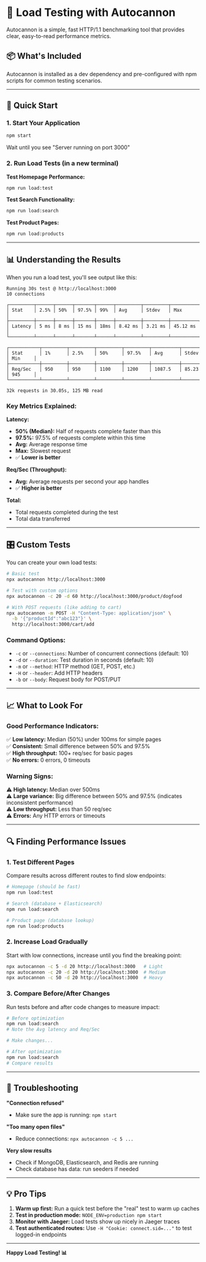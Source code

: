 # 🚀 Load Testing with Autocannon

Autocannon is a simple, fast HTTP/1.1 benchmarking tool that provides clear, easy-to-read performance metrics.

## 📦 What's Included

Autocannon is installed as a dev dependency and pre-configured with npm scripts for common testing scenarios.

---

## 🎯 Quick Start

### 1. Start Your Application

```bash
npm start
```

Wait until you see "Server running on port 3000"

### 2. Run Load Tests (in a new terminal)

**Test Homepage Performance:**
```bash
npm run load:test
```

**Test Search Functionality:**
```bash
npm run load:search
```

**Test Product Pages:**
```bash
npm run load:products
```

---

## 📊 Understanding the Results

When you run a load test, you'll see output like this:

```
Running 30s test @ http://localhost:3000
10 connections

┌─────────┬──────┬──────┬───────┬──────┬─────────┬─────────┬──────────┐
│ Stat    │ 2.5% │ 50%  │ 97.5% │ 99%  │ Avg     │ Stdev   │ Max      │
├─────────┼──────┼──────┼───────┼──────┼─────────┼─────────┼──────────┤
│ Latency │ 5 ms │ 8 ms │ 15 ms │ 18ms │ 8.42 ms │ 3.21 ms │ 45.12 ms │
└─────────┴──────┴──────┴───────┴──────┴─────────┴─────────┴──────────┘

┌───────────┬─────────┬─────────┬─────────┬─────────┬──────────┬─────────┬─────────┐
│ Stat      │ 1%      │ 2.5%    │ 50%     │ 97.5%   │ Avg      │ Stdev   │ Min     │
├───────────┼─────────┼─────────┼─────────┼─────────┼──────────┼─────────┼─────────┤
│ Req/Sec   │ 950     │ 950     │ 1100    │ 1200    │ 1087.5   │ 85.23   │ 945     │
└───────────┴─────────┴─────────┴─────────┴─────────┴──────────┴─────────┴─────────┘

32k requests in 30.05s, 125 MB read
```

### Key Metrics Explained:

**Latency:**
- **50% (Median):** Half of requests complete faster than this
- **97.5%:** 97.5% of requests complete within this time
- **Avg:** Average response time
- **Max:** Slowest request
- ✅ **Lower is better**

**Req/Sec (Throughput):**
- **Avg:** Average requests per second your app handles
- ✅ **Higher is better**

**Total:**
- Total requests completed during the test
- Total data transferred

---

## 🎛️ Custom Tests

You can create your own load tests:

```bash
# Basic test
npx autocannon http://localhost:3000

# Test with custom options
npx autocannon -c 20 -d 60 http://localhost:3000/product/dogfood

# With POST requests (like adding to cart)
npx autocannon -m POST -H "Content-Type: application/json" \
  -b '{"productId":"abc123"}' \
  http://localhost:3000/cart/add
```

### Command Options:

- `-c` or `--connections`: Number of concurrent connections (default: 10)
- `-d` or `--duration`: Test duration in seconds (default: 10)
- `-m` or `--method`: HTTP method (GET, POST, etc.)
- `-H` or `--header`: Add HTTP headers
- `-b` or `--body`: Request body for POST/PUT

---

## 📈 What to Look For

### Good Performance Indicators:

✅ **Low latency:** Median (50%) under 100ms for simple pages  
✅ **Consistent:** Small difference between 50% and 97.5%  
✅ **High throughput:** 100+ req/sec for basic pages  
✅ **No errors:** 0 errors, 0 timeouts

### Warning Signs:

⚠️ **High latency:** Median over 500ms  
⚠️ **Large variance:** Big difference between 50% and 97.5% (indicates inconsistent performance)  
⚠️ **Low throughput:** Less than 50 req/sec  
⚠️ **Errors:** Any HTTP errors or timeouts

---

## 🔍 Finding Performance Issues

### 1. Test Different Pages

Compare results across different routes to find slow endpoints:

```bash
# Homepage (should be fast)
npm run load:test

# Search (database + Elasticsearch)
npm run load:search

# Product page (database lookup)
npm run load:products
```

### 2. Increase Load Gradually

Start with low connections, increase until you find the breaking point:

```bash
npx autocannon -c 5 -d 20 http://localhost:3000   # Light
npx autocannon -c 20 -d 20 http://localhost:3000  # Medium
npx autocannon -c 50 -d 20 http://localhost:3000  # Heavy
```

### 3. Compare Before/After Changes

Run tests before and after code changes to measure impact:

```bash
# Before optimization
npm run load:search
# Note the Avg latency and Req/Sec

# Make changes...

# After optimization
npm run load:search
# Compare results
```

---

## 🔧 Troubleshooting

**"Connection refused"**
- Make sure the app is running: `npm start`

**"Too many open files"**
- Reduce connections: `npx autocannon -c 5 ...`

**Very slow results**
- Check if MongoDB, Elasticsearch, and Redis are running
- Check database has data: run seeders if needed

---

## 💡 Pro Tips

1. **Warm up first:** Run a quick test before the "real" test to warm up caches
2. **Test in production mode:** `NODE_ENV=production npm start`
3. **Monitor with Jaeger:** Load tests show up nicely in Jaeger traces
4. **Test authenticated routes:** Use `-H "Cookie: connect.sid=..."` to test logged-in endpoints

---

**Happy Load Testing! 📊**
